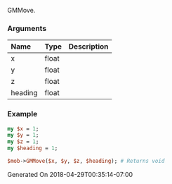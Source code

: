 GMMove.
### Arguments
**Name**|**Type**|**Description**
:---|:---|:---
x|float|
y|float|
z|float|
heading|float|

### Example

```perl
my $x = 1;
my $y = 1;
my $z = 1;
my $heading = 1;

$mob->GMMove($x, $y, $z, $heading); # Returns void
```


Generated On 2018-04-29T00:35:14-07:00